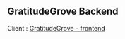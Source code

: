 ## GratitudeGrove Backend

Client : [GratitudeGrove - frontend](https://github.com/Varunkumar0812/GratitudeGrove-frontend)
